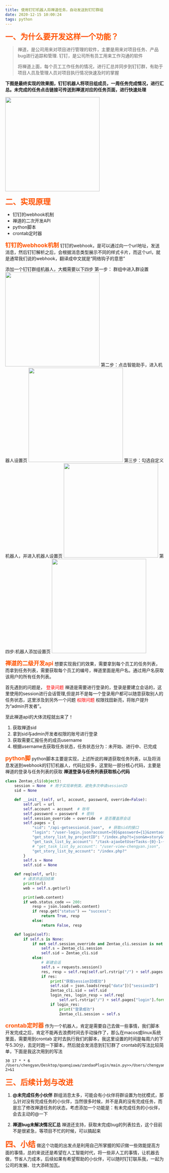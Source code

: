 ```yaml
---
title: 使用钉钉机器人将禅道任务，自动发送到钉钉群组
date: 2020-12-15 10:00:24
tags: python
---
```


<font color=#ff5400 size=5><b>一、为什么要开发这样一个功能？</b></font>

> 禅道，是公司用来对项目进行管理的软件，主要是用来对项目任务、产品bug进行追踪和管理.
> 钉钉，是公司所有员工用来工作沟通的软件
>
> 将禅道上面，每个员工工作任务的情况，进行汇总并同步到钉钉群，有助于项目人员及管理人员对项目执行情况快速及时的掌握

<!--more-->
**下图是最终实现的效果图，钉钉机器人将项目组成员，一周任务完成情况，进行汇总。未完成的任务点击链接可传送到禅道对应的任务页面，进行快速处理**

<img src = http://yun.chengyan.shop/iShot2020-12-13.png width=300>

<font color=#ff5400 size=5><b>二、实现原理</b></font>
* 钉钉的webhook机制
* 禅道的二次开发API
* python脚本
* crontab定时器

<font color=#ff5400 size=4><b>钉钉的webhook机制</b></font>
钉钉的webhook，是可以通过向一个url地址，发送消息，然后钉钉解析之后，会根据消息类型展示不同的样式卡片，而这个url，就是通常我们说的webhook，翻译成中文就是“网络钩子的意思”

添加一个钉钉群组机器人，大概需要以下四步
第一步： 群组中进入群设置
<img src=http://yun.chengyan.shop/iShot2020-12-13%2008.19.22.png width=300>
第二步：点击智能助手，进入机器人设置页
<img src=http://yun.chengyan.shop/iShot2020-12-13%2008.21.32.png width=300>
第三步：勾选自定义机器人，并进入机器人设置页
<img src=http://yun.chengyan.shop/iShot2020-12-13%2008.22.07.png width=300>
第四步:机器人添加设置页
<img src=http://yun.chengyan.shop/iShot2020-12-13%2008.29.41.png width=300>

<font color=#ff5400 size=4><b>禅道的二级开发api</b></font>
想要实现我们的效果，需要拿到每个员工的任务列表，而拿到任务列表，需要获取每个员工的编号，禅道里面是用户名。通过用户名获取该用户的所有任务列表。

首先遇到的问题是，
<font color=red>登录问题</font>
禅道是需要进行登录的，登录是要建立会话的，这里使用的session进行会话管理,但是并不是每一个登录用户都可以随意获取别人的任务状态，这里涉及到另外一个问题
<font color=red>权限问题</font>
权限找田新亮，将账户提升为“admin开发者”。

至此禅道api的大体流程就出来了！
1. 获取禅道sid
2. 拿到sid与admin开发者权限的账号进行登录
3. 获取需要汇报任务的成员username
4. 根据username去获取任务状态，任务状态分为：未开始、进行中、已完成

<font color=#ff5400 size=4><b>python脚</b></font>
python脚本主要是实现，上述所说的禅道获取任务列表，以及将消息发送到webhook的钉钉机器人，代码比较多，这里贴一部分核心代码，主要是禅道的登录与任务列表的获取
**禅道登录与任务列表获取核心代码**
```python
class Zentao_cli(object):
    session = None  # 用于实现单例类，避免多次申请sessionID
    sid = None

    def __init__(self, url, account, password, override=False):
        self.url = url
        self.account = account  # 账号
        self.password = password  # 密码
        self.session_override = override  # 是否覆盖原会话
        self.pages = {
            "sid": "/api-getsessionid.json",  # 获取sid的接口
            "login": "/user-login.json?account={0}&password={1}&zentaosid={2}",  # 登录的接口
            "get_story_list_by_projectID": "/index.php?t=json&m=story&f=ajaxGetProjectStories&projectID={0}",
            "get_task_list_by_account": "/task-ajaxGetUserTasks-{0}-1-{1}.json",
            # "get_task_list_by_account": "/user-view-chengyan.json",
            "get_story_list_by_account": "/index.php?"
        }
        self.s = None
        self.sid = None

    def req(self, url):
        # 请求并返回结果
        print(url)
        web = self.s.get(url)

        print(web.content)
        if web.status_code == 200:
            resp = json.loads(web.content)
            if resp.get("status") == "success":
                return True, resp
            else:
                return False, resp

    def login(self):
        if self.s is None:
            if not self.session_override and Zentao_cli.session is not None:
                self.s = Zentao_cli.session
                self.sid = Zentao_cli.sid
            else:
                # 新建会话
                self.s = requests.session()
                res, resp = self.req(self.url.rstrip("/") + self.pages["sid"])
                if res:
                    print("获取sessionID成功")
                    self.sid = json.loads(resp["data"])["sessionID"]
                    Zentao_cli.sid = self.sid
                    login_res, login_resp = self.req(
                        self.url.rstrip("/") + self.pages["login"].format(self.account, self.password, self.sid))
                    if login_res:
                        print("登录成功")
                        Zentao_cli.session = self.s
```

<font color=#ff5400 size=4><b>crontab定时器</b></font>
作为一个机器人，肯定是需要自己去做一些事情，我们脚本开发完成之后，肯定不能再去浪费时间去手动操作了，那么在macos或linux系统里面，需要用到crontab 定时去执行我们的脚本，我这里设置的时间是每周六的下午5.30分，去定时跑一下脚本，然后就会发消息到钉钉群了
crontab的写法比较简单，下面是我这次用到的写法
```
30 17 * * 6  /Users/chengyan/Desktop/quanqiuwa/zandaoPlugin/main.py>>/Users/chengyan/Desktop/quanqiuwa/zanDaoPlugin/zandaoPlugin.log 2>&1
```

<font color=#ff5400 size=5><b>三、后续计划与改进</b></font>
1. **@未完成任务小伙伴**
群组消息太多，可能会有小伙伴将群设置为勿扰模式，那么针对没有完成任务的小伙伴，当然很多时候，并不是真的没有完成任务，而是忘了修改禅道任务的状态，考虑添加一个功能是：有未完成任务的小伙伴，会去主动的@一下

2. **禅道bug未解决情况汇总**
禅道还支持，获取未完成bug的列表拉去，这个目前不是很紧急，等项目不忙的时候，可以搞起来

<font color=#ff5400 size=5><b>四、小结</b></font>
做这个功能的出发点是利用自己所掌握的知识做一些效能提高方面的事情，总的来说还是希望在人工智能时代，将一些非人工的事情，让机器去做，节省人力成本，后续如果有希望帮助的小伙伴，可以随时钉钉联系我，一起为公司的发展、壮大添砖加瓦。
